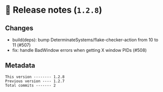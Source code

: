 # 🎁 Release notes (`1.2.8`)

## Changes
- build(deps): bump DeterminateSystems/flake-checker-action from 10 to 11 (#507)
- fix: handle BadWindow errors when getting X window PIDs (#508)

## Metadata
```
This version -------- 1.2.8
Previous version ---- 1.2.7
Total commits ------- 2
```
